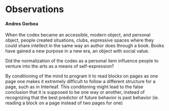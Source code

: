 # Observations

#### Andres Gorbea

When the codex became an accessible, modern object, and personal object, people created situations, clubs, expressive spaces where they could share intellect in the same way an author does through a book.  Books have gained a new purpose in a new era, an object with social value.

Did the normalization of the codex as a personal item influence people to venture into the arts as a means of self-expression?

By conditioning of the mind to program it to read blocks on pages as one page one makes it extremely difficult to follow a different structure for a page, such as in Interleaf.  This conditoning might lead to the false conclusion that it is supposed to be one way or another, instead of recognizing that the best predictor of future behavior is past behavior (ie. reading a block on a page instead of two pages for one)
